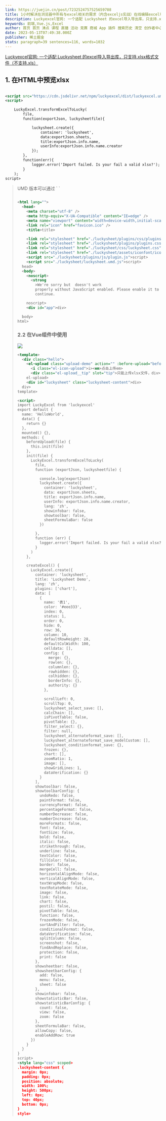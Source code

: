 ```yaml
---
link: https://juejin.cn/post/7232524757525659708
title: 1小时解决在浏览器中所有与excel相关的需求（内含exceljs实战）在线编辑excel功能一次完整体验历程，以及可以避免的坑SpreadJS：一款中国研发的类Excel开发工具，功能涵盖Excel的 95% 以上开源界最强类Excel控件——Luckysheethandsontable结合js-xlsx实现可编辑xlsx导入导出功能(参考)
description: Luckyexcel官网: 一个适配 Luckysheet 的excel导入导出库，只支持.xlsx格式文件（不支持.xls） 1. 在HTML中预览xlsx 1.1 预览效果 1.2 代码 2. V
keywords: 前端,Vue.js,Excel
author: 首页 首页 沸点 课程 直播 活动 竞赛 商城 App 插件 搜索历史 清空 创作者中心 写文章 发沸点 写笔记 写代码 草稿箱 创作灵感 查看更多 会员 登录 注册
date: 2023-05-13T07:49:38.000Z
publisher: 稀土掘金
stats: paragraph=39 sentences=116, words=1032
---
```

[Luckyexcel官网: 一个适配 Luckysheet 的excel导入导出库，只支持.xlsx格式文件（不支持.xls）](https://link.juejin.cn?target=https%3A%2F%2Fgitee.com%2Fmengshukeji%2FLuckyexcel "https://gitee.com/mengshukeji/Luckyexcel")

## 1. 在HTML中预览xlsx

```xml

<script src="https://cdn.jsdelivr.net/npm/luckyexcel/dist/luckyexcel.umd.js">script>
<script>

    LuckyExcel.transformExcelToLucky(
        file,
        function(exportJson, luckysheetfile){

            luckysheet.create({
                container: 'luckysheet',
                data:exportJson.sheets,
                title:exportJson.info.name,
                userInfo:exportJson.info.name.creator
            });
        },
        function(err){
            logger.error('Import failed. Is your fail a valid xlsx?');
        }
    );
script>
```

> UMD 版本可以通过 `<script></code> 标签直接用在浏览器中</p></blockquote><h3>1.1 预览效果</h3><p><img src="https://p1-juejin.byteimg.com/tos-cn-i-k3u1fbpfcp/5573e2616a404010b1838d3a379266f9~tplv-k3u1fbpfcp-zoom-in-crop-mark:1512:0:0:0.awebp?"></p><h3>1.2 代码</h3><pre><code class="hljs language-xml">
<span class="hljs-tag"><<span class="hljs-name">html</span>></span>
  <span class="hljs-tag"><<span class="hljs-name">head</span>></span>
    <span class="hljs-tag"><<span class="hljs-name">meta</span> <span class="hljs-attr">charset</span>=<span class="hljs-string">"UTF-8"</span> /></span>
    <span class="hljs-tag"><<span class="hljs-name">title</span>></span>Hello xlsx!<span class="hljs-tag"></<span class="hljs-name">title</span>></span>

    <span class="hljs-tag"><<span class="hljs-name">link</span>
      <span class="hljs-attr">rel</span>=<span class="hljs-string">"stylesheet"</span>
      <span class="hljs-attr">href</span>=<span class="hljs-string">"https://cdn.jsdelivr.net/npm/luckysheet/dist/plugins/css/pluginsCss.css"</span>
    /></span>
    <span class="hljs-tag"><<span class="hljs-name">link</span>
      <span class="hljs-attr">rel</span>=<span class="hljs-string">"stylesheet"</span>
      <span class="hljs-attr">href</span>=<span class="hljs-string">"https://cdn.jsdelivr.net/npm/luckysheet/dist/plugins/plugins.css"</span>
    /></span>
    <span class="hljs-tag"><<span class="hljs-name">link</span>
      <span class="hljs-attr">rel</span>=<span class="hljs-string">"stylesheet"</span>
      <span class="hljs-attr">href</span>=<span class="hljs-string">"https://cdn.jsdelivr.net/npm/luckysheet/dist/css/luckysheet.css"</span>
    /></span>
    <span class="hljs-tag"><<span class="hljs-name">link</span>
      <span class="hljs-attr">rel</span>=<span class="hljs-string">"stylesheet"</span>
      <span class="hljs-attr">href</span>=<span class="hljs-string">"https://cdn.jsdelivr.net/npm/luckysheet/dist/assets/iconfont/iconfont.css"</span>
    /></span>
    <span class="hljs-tag"><<span class="hljs-name">script</span> <span class="hljs-attr">src</span>=<span class="hljs-string">"https://cdn.jsdelivr.net/npm/luckysheet/dist/plugins/js/plugin.js"</span>></span><span class="hljs-tag"></<span class="hljs-name">script</span>></span>

    <span class="hljs-tag"><<span class="hljs-name">script</span> <span class="hljs-attr">src</span>=<span class="hljs-string">"https://cdn.jsdelivr.net/npm/luckysheet/dist/luckysheet.umd.js"</span>></span><span class="hljs-tag"></<span class="hljs-name">script</span>></span>

    <span class="hljs-tag"><<span class="hljs-name">script</span>></span><span class="javascript">
      $(<span class="hljs-keyword">function</span> (<span class="hljs-params"></span>) {

        <span class="hljs-keyword">var</span> options = {
          <span class="hljs-attr">container</span>: <span class="hljs-string">'luckysheet'</span>,
          <span class="hljs-attr">showinfobar</span>: <span class="hljs-literal">false</span>
        }
        luckysheet.<span class="hljs-title function_">create</span>(options)
      })
    </span><span class="hljs-tag"></<span class="hljs-name">script</span>></span>
  <span class="hljs-tag"></<span class="hljs-name">head</span>></span>
  <span class="hljs-tag"><<span class="hljs-name">body</span>></span>
    <span class="hljs-tag"><<span class="hljs-name">div</span>
      <span class="hljs-attr">id</span>=<span class="hljs-string">"lucky-mask-demo"</span>
      <span class="hljs-attr">style</span>=<span class="hljs-string">"
        position: absolute;
        z-index: 1000000;
        left: 0px;
        top: 0px;
        bottom: 0px;
        right: 0px;
        background: rgba(255, 255, 255, 0.8);
        text-align: center;
        font-size: 40px;
        align-items: center;
        justify-content: center;
        display: none;
      "</span>
    ></span>
      Downloading
    <span class="hljs-tag"></<span class="hljs-name">div</span>></span>
    <span class="hljs-tag"><<span class="hljs-name">p</span> <span class="hljs-attr">style</span>=<span class="hljs-string">"text-align: center"</span>></span>
      <span class="hljs-tag"><<span class="hljs-name">input</span>
        <span class="hljs-attr">style</span>=<span class="hljs-string">"font-size: 16px"</span>
        <span class="hljs-attr">type</span>=<span class="hljs-string">"file"</span>
        <span class="hljs-attr">id</span>=<span class="hljs-string">"Luckyexcel-demo-file"</span>
        <span class="hljs-attr">name</span>=<span class="hljs-string">"Luckyexcel-demo-file"</span>
        <span class="hljs-attr">change</span>=<span class="hljs-string">"demoHandler"</span>
      /></span>
      Or Load remote xlsx file:
      <span class="hljs-tag"><<span class="hljs-name">select</span>
        <span class="hljs-attr">style</span>=<span class="hljs-string">"height: 27px; top: -2px; position: relative"</span>
        <span class="hljs-attr">id</span>=<span class="hljs-string">"Luckyexcel-select-demo"</span>
      ></span>
        <span class="hljs-tag"><<span class="hljs-name">option</span> <span class="hljs-attr">value</span>=<span class="hljs-string">""</span>></span>select a demo<span class="hljs-tag"></<span class="hljs-name">option</span>></span>
        <span class="hljs-tag"><<span class="hljs-name">option</span>
          <span class="hljs-attr">value</span>=<span class="hljs-string">"https://minio.cnbabylon.com/public/luckysheet/money-manager-2.xlsx"</span>
        ></span>
          Money Manager.xlsx
        <span class="hljs-tag"></<span class="hljs-name">option</span>></span>
        <span class="hljs-tag"><<span class="hljs-name">option</span>
          <span class="hljs-attr">value</span>=<span class="hljs-string">"https://minio.cnbabylon.com/public/luckysheet/Activity%20costs%20tracker.xlsx"</span>
        ></span>
          Activity costs tracker.xlsx
        <span class="hljs-tag"></<span class="hljs-name">option</span>></span>
        <span class="hljs-tag"><<span class="hljs-name">option</span>
          <span class="hljs-attr">value</span>=<span class="hljs-string">"https://minio.cnbabylon.com/public/luckysheet/House%20cleaning%20checklist.xlsx"</span>
        ></span>
          House cleaning checklist.xlsx
        <span class="hljs-tag"></<span class="hljs-name">option</span>></span>
        <span class="hljs-tag"><<span class="hljs-name">option</span>
          <span class="hljs-attr">value</span>=<span class="hljs-string">"https://minio.cnbabylon.com/public/luckysheet/Student%20assignment%20planner.xlsx"</span>
        ></span>
          Student assignment planner.xlsx
        <span class="hljs-tag"></<span class="hljs-name">option</span>></span>
        <span class="hljs-tag"><<span class="hljs-name">option</span>
          <span class="hljs-attr">value</span>=<span class="hljs-string">"https://minio.cnbabylon.com/public/luckysheet/Credit%20card%20tracker.xlsx"</span>
        ></span>
          Credit card tracker.xlsx
        <span class="hljs-tag"></<span class="hljs-name">option</span>></span>
        <span class="hljs-tag"><<span class="hljs-name">option</span>
          <span class="hljs-attr">value</span>=<span class="hljs-string">"https://minio.cnbabylon.com/public/luckysheet/Blue%20timesheet.xlsx"</span>
        ></span>
          Blue timesheet.xlsx
        <span class="hljs-tag"></<span class="hljs-name">option</span>></span>
        <span class="hljs-tag"><<span class="hljs-name">option</span>
          <span class="hljs-attr">value</span>=<span class="hljs-string">"https://minio.cnbabylon.com/public/luckysheet/Student%20calendar%20%28Mon%29.xlsx"</span>
        ></span>
          Student calendar (Mon).xlsx
        <span class="hljs-tag"></<span class="hljs-name">option</span>></span>
        <span class="hljs-tag"><<span class="hljs-name">option</span>
          <span class="hljs-attr">value</span>=<span class="hljs-string">"https://minio.cnbabylon.com/public/luckysheet/Blue%20mileage%20and%20expense%20report.xlsx"</span>
        ></span>
          Blue mileage and expense report.xlsx
        <span class="hljs-tag"></<span class="hljs-name">option</span>></span>
      <span class="hljs-tag"></<span class="hljs-name">select</span>></span>
      <span class="hljs-tag"><<span class="hljs-name">a</span> <span class="hljs-attr">href</span>=<span class="hljs-string">"javascript:void(0)"</span> <span class="hljs-attr">id</span>=<span class="hljs-string">"Luckyexcel-downlod-file"</span>
        ></span>Download source xlsx file</a
      >
    <span class="hljs-tag"></<span class="hljs-name">p</span>></span>
    <span class="hljs-tag"><<span class="hljs-name">div</span>
      <span class="hljs-attr">id</span>=<span class="hljs-string">"luckysheet"</span>
      <span class="hljs-attr">style</span>=<span class="hljs-string">"
        margin: 0px;
        padding: 0px;
        position: absolute;
        width: 100%;
        left: 0px;
        top: 50px;
        bottom: 0px;
        outline: none;
      "</span>
    ></span><span class="hljs-tag"></<span class="hljs-name">div</span>></span>

    <span class="hljs-tag"><<span class="hljs-name">script</span> <span class="hljs-attr">src</span>=<span class="hljs-string">"https://cdn.jsdelivr.net/npm/luckyexcel/dist/luckyexcel.umd.js"</span>></span><span class="hljs-tag"></<span class="hljs-name">script</span>></span>

    <span class="hljs-tag"><<span class="hljs-name">script</span>></span><span class="javascript">
      <span class="hljs-keyword">function</span> <span class="hljs-title function_">demoHandler</span>(<span class="hljs-params"></span>) {
        <span class="hljs-keyword">let</span> upload = <span class="hljs-variable language_">document</span>.<span class="hljs-title function_">getElementById</span>(<span class="hljs-string">'Luckyexcel-demo-file'</span>)
        <span class="hljs-keyword">let</span> selectADemo = <span class="hljs-variable language_">document</span>.<span class="hljs-title function_">getElementById</span>(<span class="hljs-string">'Luckyexcel-select-demo'</span>)
        <span class="hljs-keyword">let</span> downlodDemo = <span class="hljs-variable language_">document</span>.<span class="hljs-title function_">getElementById</span>(<span class="hljs-string">'Luckyexcel-downlod-file'</span>)
        <span class="hljs-keyword">let</span> mask = <span class="hljs-variable language_">document</span>.<span class="hljs-title function_">getElementById</span>(<span class="hljs-string">'lucky-mask-demo'</span>)
        <span class="hljs-keyword">if</span> (upload) {
          <span class="hljs-variable language_">window</span>.<span class="hljs-property">onload</span> = <span class="hljs-function">() =></span> {
            upload.<span class="hljs-title function_">addEventListener</span>(<span class="hljs-string">'change'</span>, <span class="hljs-keyword">function</span> (<span class="hljs-params">evt</span>) {
              <span class="hljs-keyword">var</span> files = evt.<span class="hljs-property">target</span>.<span class="hljs-property">files</span>
              <span class="hljs-keyword">if</span> (files == <span class="hljs-literal">null</span> || files.<span class="hljs-property">length</span> == <span class="hljs-number">0</span>) {
                <span class="hljs-title function_">alert</span>(<span class="hljs-string">'No files wait for import'</span>)
                <span class="hljs-keyword">return</span>
              }

              <span class="hljs-keyword">let</span> name = files[<span class="hljs-number">0</span>].<span class="hljs-property">name</span>
              <span class="hljs-keyword">let</span> suffixArr = name.<span class="hljs-title function_">split</span>(<span class="hljs-string">'.'</span>),
                suffix = suffixArr[suffixArr.<span class="hljs-property">length</span> - <span class="hljs-number">1</span>]
              <span class="hljs-keyword">if</span> (suffix != <span class="hljs-string">'xlsx'</span>) {
                <span class="hljs-title function_">alert</span>(<span class="hljs-string">'Currently only supports the import of xlsx files'</span>)
                <span class="hljs-keyword">return</span>
              }
              <span class="hljs-title class_">LuckyExcel</span>.<span class="hljs-title function_">transformExcelToLucky</span>(
                files[<span class="hljs-number">0</span>],
                <span class="hljs-keyword">function</span> (<span class="hljs-params">exportJson, luckysheetfile</span>) {
                  <span class="hljs-keyword">if</span> (
                    exportJson.<span class="hljs-property">sheets</span> == <span class="hljs-literal">null</span> ||
                    exportJson.<span class="hljs-property">sheets</span>.<span class="hljs-property">length</span> == <span class="hljs-number">0</span>
                  ) {
                    <span class="hljs-title function_">alert</span>(
                      <span class="hljs-string">'Failed to read the content of the excel file, currently does not support xls files!'</span>
                    )
                    <span class="hljs-keyword">return</span>
                  }
                  <span class="hljs-variable language_">window</span>.<span class="hljs-property">luckysheet</span>.<span class="hljs-title function_">destroy</span>()

                  <span class="hljs-variable language_">window</span>.<span class="hljs-property">luckysheet</span>.<span class="hljs-title function_">create</span>({
                    <span class="hljs-attr">container</span>: <span class="hljs-string">'luckysheet'</span>,
                    <span class="hljs-attr">showinfobar</span>: <span class="hljs-literal">false</span>,
                    <span class="hljs-attr">data</span>: exportJson.<span class="hljs-property">sheets</span>,
                    <span class="hljs-attr">title</span>: exportJson.<span class="hljs-property">info</span>.<span class="hljs-property">name</span>,
                    <span class="hljs-attr">userInfo</span>: exportJson.<span class="hljs-property">info</span>.<span class="hljs-property">name</span>.<span class="hljs-property">creator</span>
                  })
                }
              )
            })

            selectADemo.<span class="hljs-title function_">addEventListener</span>(<span class="hljs-string">'change'</span>, <span class="hljs-keyword">function</span> (<span class="hljs-params">evt</span>) {
              <span class="hljs-keyword">var</span> obj = selectADemo
              <span class="hljs-keyword">var</span> index = obj.<span class="hljs-property">selectedIndex</span>
              <span class="hljs-keyword">var</span> value = obj.<span class="hljs-property">options</span>[index].<span class="hljs-property">value</span>
              <span class="hljs-keyword">var</span> name = obj.<span class="hljs-property">options</span>[index].<span class="hljs-property">innerHTML</span>
              <span class="hljs-keyword">if</span> (value == <span class="hljs-string">''</span>) {
                <span class="hljs-keyword">return</span>
              }
              mask.<span class="hljs-property">style</span>.<span class="hljs-property">display</span> = <span class="hljs-string">'flex'</span>
              <span class="hljs-title class_">LuckyExcel</span>.<span class="hljs-title function_">transformExcelToLuckyByUrl</span>(
                value,
                name,
                <span class="hljs-keyword">function</span> (<span class="hljs-params">exportJson, luckysheetfile</span>) {
                  <span class="hljs-keyword">if</span> (
                    exportJson.<span class="hljs-property">sheets</span> == <span class="hljs-literal">null</span> ||
                    exportJson.<span class="hljs-property">sheets</span>.<span class="hljs-property">length</span> == <span class="hljs-number">0</span>
                  ) {
                    <span class="hljs-title function_">alert</span>(
                      <span class="hljs-string">'Failed to read the content of the excel file, currently does not support xls files!'</span>
                    )
                    <span class="hljs-keyword">return</span>
                  }
                  <span class="hljs-variable language_">console</span>.<span class="hljs-title function_">log</span>(exportJson, luckysheetfile)
                  mask.<span class="hljs-property">style</span>.<span class="hljs-property">display</span> = <span class="hljs-string">'none'</span>
                  <span class="hljs-variable language_">window</span>.<span class="hljs-property">luckysheet</span>.<span class="hljs-title function_">destroy</span>()

                  <span class="hljs-variable language_">window</span>.<span class="hljs-property">luckysheet</span>.<span class="hljs-title function_">create</span>({
                    <span class="hljs-attr">container</span>: <span class="hljs-string">'luckysheet'</span>,
                    <span class="hljs-attr">showinfobar</span>: <span class="hljs-literal">false</span>,
                    <span class="hljs-attr">data</span>: exportJson.<span class="hljs-property">sheets</span>,
                    <span class="hljs-attr">title</span>: exportJson.<span class="hljs-property">info</span>.<span class="hljs-property">name</span>,
                    <span class="hljs-attr">userInfo</span>: exportJson.<span class="hljs-property">info</span>.<span class="hljs-property">name</span>.<span class="hljs-property">creator</span>
                  })
                }
              )
            })

            downlodDemo.<span class="hljs-title function_">addEventListener</span>(<span class="hljs-string">'click'</span>, <span class="hljs-keyword">function</span> (<span class="hljs-params">evt</span>) {
              <span class="hljs-keyword">var</span> obj = selectADemo
              <span class="hljs-keyword">var</span> index = obj.<span class="hljs-property">selectedIndex</span>
              <span class="hljs-keyword">var</span> value = obj.<span class="hljs-property">options</span>[index].<span class="hljs-property">value</span>

              <span class="hljs-keyword">if</span> (value.<span class="hljs-property">length</span> == <span class="hljs-number">0</span>) {
                <span class="hljs-title function_">alert</span>(<span class="hljs-string">'Please select a demo file'</span>)
                <span class="hljs-keyword">return</span>
              }

              <span class="hljs-keyword">var</span> elemIF = <span class="hljs-variable language_">document</span>.<span class="hljs-title function_">getElementById</span>(<span class="hljs-string">'Lucky-download-frame'</span>)
              <span class="hljs-keyword">if</span> (elemIF == <span class="hljs-literal">null</span>) {
                elemIF = <span class="hljs-variable language_">document</span>.<span class="hljs-title function_">createElement</span>(<span class="hljs-string">'iframe'</span>)
                elemIF.<span class="hljs-property">style</span>.<span class="hljs-property">display</span> = <span class="hljs-string">'none'</span>
                elemIF.<span class="hljs-property">id</span> = <span class="hljs-string">'Lucky-download-frame'</span>
                <span class="hljs-variable language_">document</span>.<span class="hljs-property">body</span>.<span class="hljs-title function_">appendChild</span>(elemIF)
              }
              elemIF.<span class="hljs-property">src</span> = value
            })
          }
        }
      }
      <span class="hljs-title function_">demoHandler</span>()
    </span><span class="hljs-tag"></<span class="hljs-name">script</span>></span>
  <span class="hljs-tag"></<span class="hljs-name">body</span>></span>
<span class="hljs-tag"></<span class="hljs-name">html</span>></span>

</code></pre><h2>2. Vue项目 引入LuckySheet</h2><ul><li>1、先从官网下载：<a href="https://link.juejin.cn?target=https%3A%2F%2Fgitee.com%2Fmengshukeji%2FLuckysheet%23https%3A%2F%2Fmengshukeji.github.io%2FLuckysheetDemo" title="https://gitee.com/mengshukeji/Luckysheet#https://mengshukeji.github.io/LuckysheetDemo">LuckySheet源码</a>，npm i 依赖安装</li><li>2、再使用 npm run build，将LuckySheet源码进行打包，打包完之后会出现dist文件</li><li>3、打包好的 <strong>dist 文件夹下的文件</strong>移动到Vue项目的public 文件下（也就是跟index.html文件同目录下）</li></ul><p><img src="https://p1-juejin.byteimg.com/tos-cn-i-k3u1fbpfcp/d3d62cff37cc433e9e111231383927b7~tplv-k3u1fbpfcp-zoom-in-crop-mark:1512:0:0:0.awebp?"></p><h3>2.1. 在public/index.html文件中引入js</h3><pre><code class="hljs language-ini"><link <span class="hljs-attr">rel</span>=<span class="hljs-string">'stylesheet'</span> href=<span class="hljs-string">'./plugins/css/pluginsCss.css'</span> />
<link <span class="hljs-attr">rel</span>=<span class="hljs-string">'stylesheet'</span> href=<span class="hljs-string">'./plugins/plugins.css'</span> />
<link <span class="hljs-attr">rel</span>=<span class="hljs-string">'stylesheet'</span> href=<span class="hljs-string">'./css/luckysheet.css'</span> />
<link <span class="hljs-attr">rel</span>=<span class="hljs-string">'stylesheet'</span> href=<span class="hljs-string">'./assets/iconfont/iconfont.css'</span> />
<script <span class="hljs-attr">src</span>=<span class="hljs-string">"./plugins/js/plugin.js"</span>></script>
<script <span class="hljs-attr">src</span>=<span class="hljs-string">"./luckysheet.umd.js"</span>></script>
`

```xml

<html lang="">
  <head>
    <meta charset="utf-8" />
    <meta http-equiv="X-UA-Compatible" content="IE=edge" />
    <meta name="viewport" content="width=device-width,initial-scale=1.0" />
    <link rel="icon" href="favicon.ico" />
    <title>title>

    <link rel="stylesheet" href="./luckysheet/plugins/css/pluginsCss.css" />
    <link rel="stylesheet" href="./luckysheet/plugins/plugins.css" />
    <link rel="stylesheet" href="./luckysheet/css/luckysheet.css" />
    <link rel="stylesheet" href="./luckysheet/assets/iconfont/iconfont.css" />
    <script src="./luckysheet/plugins/js/plugin.js">script>
    <script src="./luckysheet/luckysheet.umd.js">script>
  head>
  <body>
    <noscript>
      <strong
        >We're sorry but  doesn't work
        properly without JavaScript enabled. Please enable it to
        continue.

    noscript>
    <div id="app">div>

  body>
html>
```

### 2.2 在Vue组件中使用

![](https://p1-juejin.byteimg.com/tos-cn-i-k3u1fbpfcp/aadc493d63d944a9be223462b344b32a~tplv-k3u1fbpfcp-zoom-in-crop-mark:1512:0:0:0.awebp?)

```xml
<template>
  <div class="hello">
    <el-upload class="upload-demo" action="" :before-upload="beforeUpload">
      <i class="el-icon-upload">i><em>点击上传em>
      <div class="el-upload__tip" slot="tip">只能上传xlsx文件，div>
    el-upload>
    <div id="luckysheet" class="luckysheet-content">div>
  div>
template>

<script>
import LuckyExcel from 'luckyexcel'
export default {
  name: 'HelloWorld',
  data() {
    return {}
  },
  mounted() {},
  methods: {
    beforeUpload(file) {
      this.init(file)
    },
    init(file) {
      LuckyExcel.transformExcelToLucky(
        file,
        function (exportJson, luckysheetfile) {

          console.log(exportJson)
          luckysheet.create({
            container: 'luckysheet',
            data: exportJson.sheets,
            title: exportJson.info.name,
            userInfo: exportJson.info.name.creator,
            lang: 'zh',
            showinfobar: false,
            showtoolbar: false,
            sheetFormulaBar: false
          })

        },
        function (err) {
          logger.error('Import failed. Is your fail a valid xlsx?')
        }
      )
    },

    createExcel() {
      LuckyExcel.create({
        container: 'luckysheet',
        title: 'Luckysheet Demo',
        lang: 'zh',
        plugins: ['chart'],
        data: [
          {
            name: '表1',
            color: '#eee333',
            index: 0,
            status: 1,
            order: 0,
            hide: 0,
            row: 36,
            column: 10,
            defaultRowHeight: 28,
            defaultColWidth: 100,
            celldata: [],
            config: {
              merge: {},
              rowlen: {},
              columnlen: {},
              rowhidden: {},
              colhidden: {},
              borderInfo: {},
              authority: {}
            },

            scrollLeft: 0,
            scrollTop: 0,
            luckysheet_select_save: [],
            calcChain: [],
            isPivotTable: false,
            pivotTable: {},
            filter_select: {},
            filter: null,
            luckysheet_alternateformat_save: [],
            luckysheet_alternateformat_save_modelCustom: [],
            luckysheet_conditionformat_save: {},
            frozen: {},
            chart: [],
            zoomRatio: 1,
            image: [],
            showGridLines: 1,
            dataVerification: {}
          }
        ],
        showtoolbar: false,
        showtoolbarConfig: {
          undoRedo: false,
          paintFormat: false,
          currencyFormat: false,
          percentageFormat: false,
          numberDecrease: false,
          numberIncrease: false,
          moreFormats: false,
          font: false,
          fontSize: false,
          bold: false,
          italic: false,
          strikethrough: false,
          underline: false,
          textColor: false,
          fillColor: false,
          border: false,
          mergeCell: false,
          horizontalAlignMode: false,
          verticalAlignMode: false,
          textWrapMode: false,
          textRotateMode: false,
          image: false,
          link: false,
          chart: false,
          postil: false,
          pivotTable: false,
          function: false,
          frozenMode: false,
          sortAndFilter: false,
          conditionalFormat: false,
          dataVerification: false,
          splitColumn: false,
          screenshot: false,
          findAndReplace: false,
          protection: false,
          print: false
        },
        showsheetbar: false,
        showsheetbarConfig: {
          add: false,
          menu: false,
          sheet: false
        },
        showinfobar: false,
        showstatisticBar: false,
        showstatisticBarConfig: {
          count: false,
          view: false,
          zoom: false
        },
        sheetFormulaBar: false,
        allowCopy: false,
        enableAddRow: true
      })
    }
  }
}
script>
<style lang="css" scoped>
.luckysheet-content {
  margin: 0px;
  padding: 0px;
  position: absolute;
  width: 100%;
  height: 500px;
  left: 0px;
  top: 40px;
  bottom: 0px;
}
style>

```
